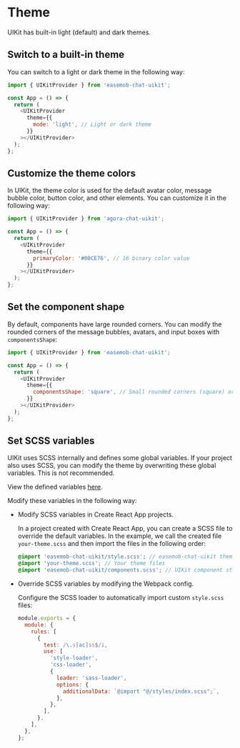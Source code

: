 # Theme

UIKit has built-in light (default) and dark themes.

## Switch to a built-in theme

You can switch to a light or dark theme in the following way:

```javascript
import { UIKitProvider } from 'easemob-chat-uikit';

const App = () => {
  return (
    <UIKitProvider
      theme={{
        mode: 'light', // Light or dark theme
      }}
    ></UIKitProvider>
  );
};
```

## Customize the theme colors

In UIKit, the theme color is used for the default avatar color, message bubble color, button color, and other elements. You can customize it in the following way:

```javascript
import { UIKitProvider } from 'agora-chat-uikit';

const App = () => {
  return (
    <UIKitProvider
      theme={{
        primaryColor: '#00CE76', // 16 binary color value
      }}
    ></UIKitProvider>
  );
};
```

## Set the component shape

By default, components have large rounded corners. You can modify the rounded corners of the message bubbles, avatars, and input boxes with `componentsShape`:

```javascript
import { UIKitProvider } from 'easemob-chat-uikit';

const App = () => {
  return (
    <UIKitProvider
      theme={{
        componentsShape: 'square', // Small rounded corners (square) or large rounded corners (ground)
      }}
    ></UIKitProvider>
  );
};
```

## Set SCSS variables

UIKit uses SCSS internally and defines some global variables. If your project also uses SCSS, you can modify the theme by overwriting these global variables. This is not recommended.

View the defined variables [here](https://github.com/easemob/Easemob-UIKit-web/blob/dev/common/style/themes/default.scss).

Modify these variables in the following way:

- Modify SCSS variables in Create React App projects.

    In a project created with Create React App, you can create a SCSS file to override the default variables. In the example, we call the created file `your-theme.scss` and then import the files in the following order:
    
    ```scss
    @import 'easemob-chat-uikit/style.scss'; // easemob-chat-uikit theme
    @import 'your-theme.scss'; // Your theme files
    @import 'easemob-chat-uikit/components.scss'; // UIKit component styles
    ```

- Override SCSS variables by modifying the Webpack config.

    Configure the SCSS loader to automatically import custom `style.scss` files:
    
    ```javascript
    module.exports = {
      module: {
        rules: [
          {
            test: /\.s[ac]ss$/i,
            use: [
              'style-loader',
              'css-loader',
              {
                loader: 'sass-loader',
                options: {
                  additionalData: `@import "@/styles/index.scss";`,
                },
              },
            ],
          },
        ],
      },
    };
    ```


